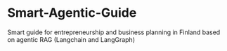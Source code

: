 # Smart-Agentic-Guide
Smart guide for entrepreneurship and business planning in Finland based on agentic RAG (Langchain and LangGraph)
